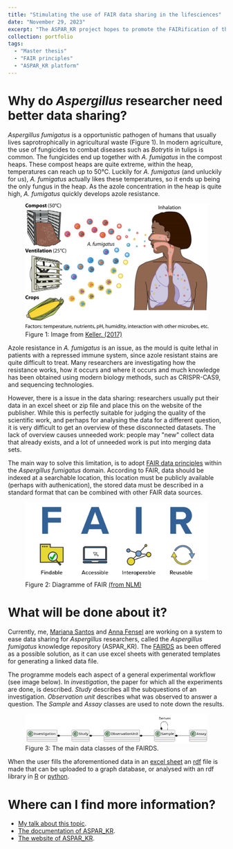 ```yaml
---
title: "Stimulating the use of FAIR data sharing in the lifesciences"
date: "November 29, 2023"
excerpt: "The ASPAR_KR project hopes to promote the FAIRification of the Aspergillus field"
collection: portfolio
tags: 
  - "Master thesis"
  - "FAIR principles"
  - "ASPAR_KR platform"
---
```


# Why  do *Aspergillus* researcher need better data sharing?

*Aspergillus fumigatus* is a opportunistic pathogen of humans that usually lives saprotrophically in agricultural waste (Figure 1). In modern agriculture, the use of fungicides to combat diseases such as *Botrytis* in tulips is common. The fungicides end up together with *A. fumigatus* in the compost heaps. These compost heaps are quite extreme, within the heap, temperatures can reach up to 50°C. Luckily for *A. fumigatus* (and unluckily for us), *A. fumigatus* actually likes these temperatures, so it ends up being the only fungus in the heap.  As the azole concentration in the heap is quite high, *A. fumigatus* quickly develops azole resistance.

<figure>
<img src='/images/aspar-Aspergillus-fumigatus-thrives-in-numerous-environmental-niches-Spores-from-diverse.jpeg' alt="Spread and effects of A. fumigatus.">
<figcaption> Figure 1: Image from <a href="https://journals.asm.org/doi/10.1128/mbio.00135-17">Keller. (2017)</a> </figcaption>
</figure> 

Azole resistance in *A. fumigatus* is an issue, as the mould is quite lethal in patients with a repressed immune system, since azole resistant stains are quite difficult to treat. Many researchers are investigating how the resistance works, how it occurs and where it occurs and much knowledge has been obtained using modern biology methods, such as CRISPR-CAS9, and sequencing technologies. 

However, there is a issue in the data sharing: researchers usually put their data in an excel sheet or zip file and place this on the website of the publisher. While this is perfectly suitable for judging the quality of the scientific work, and perhaps for analysing the data for a different question, it is very difficult to get an overview of these disconnected datasets. The lack of overview causes unneeded work: people may "new" collect data that already exists, and a lot of unneeded work is put into merging data sets.

The main way to solve this limitation, is to adopt [FAIR data principles](https://www.go-fair.org/fair-principles/) within the *Aspergillus fumigatus* domain.  According to FAIR, data should be indexed at a searchable location, this location must be publicly available (perhaps with authenication), the stored data must be described in a standard format that can be combined with other FAIR data sources. 

<figure>
<img src='/images/aspar-fair.png' alt="The 5 star model for FAIR data quality">
<figcaption> Figure 2: Diagramme of FAIR <a href="https://www.nlm.nih.gov/oet/ed/cde/tutorial/02-200.html">(from NLM)</a> </figcaption>
</figure> 



<!-- 

<figure>
<img src='/images/aspar-5-star_deployment_scheme_for_Open_Data.png' alt="The 5 star model for FAIR data quality">
<figcaption> The 5 star model of FAIR data quality, devised by<a href="https://5stardata.info/en/">Sir Tim Berners-Lee</a> </figcaption>
</figure> 

-->

# What will be done about it?

Currently, me, [Mariana Santos](https://www.linkedin.com/in/marianasilva9/) and [Anna Fensel](https://sites.google.com/site/annafensel/) are working on a system to ease data sharing for *Aspergillus* researchers, called the *Aspergillus fumigatus* knowledge repository (ASPAR_KR). The [FAIRDS](https://fairds.fairbydesign.nl/)  as been offered as a possible solution, as it can use excel sheets with generated templates for generating a linked data file. 

The programme models each aspect of a general experimental workflow (see image below). In *investigation*, the paper for which all the experiments are done, is described. *Study* describes all the subquestions of an investigation. *Observation unit* describes what was observed to answer a question. The *Sample* and *Assay* classes are used to note down the results.

<figure>
<img src='/images/aspar-main-classes.png' alt="The main data classes of the FAIRDS.">
<figcaption> Figure 3: The main data classes of the FAIRDS. </figcaption>
</figure> 

When the user fills the aforementioned data in an [excel sheet](https://docs.google.com/spreadsheets/d/1ilkm_1ZYc3tN-mLB-UQDwIQiUL4QqRdC/edit?usp=sharing&ouid=106029892893667737101&rtpof=true&sd=true) an [rdf](https://en.wikipedia.org/wiki/Resource_Description_Framework) file is made that can be uploaded to a graph database, or analysed with an rdf library in [R](https://cran.r-project.org/web/packages/rdflib/index.html) or [python](https://rdflib.readthedocs.io/en/stable/).



# Where can I find more information?

* [My talk about this topic](/talks/2023-11-03-aspar-kr).
* [The documentation of ASPAR_KR](https://bookdown.org/sibbe_l_bakker/aspar_kr/intro.html#what-is-fair-data).
* [The website of ASPAR_KR](https://www.aspar.website/).



 
